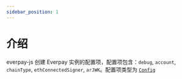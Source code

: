 ```yaml
---
sidebar_position: 1
---
```


# 介绍

everpay-js 创建 Everpay 实例的配置项，配置项包含：`debug`, `account`, `chainType`, `ethConnectedSigner`, `arJWK`。配置项类型为 [`Config`](../types#config)
